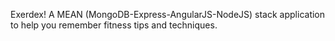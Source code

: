 Exerdex! A MEAN (MongoDB-Express-AngularJS-NodeJS) stack application to help you remember fitness tips and techniques.